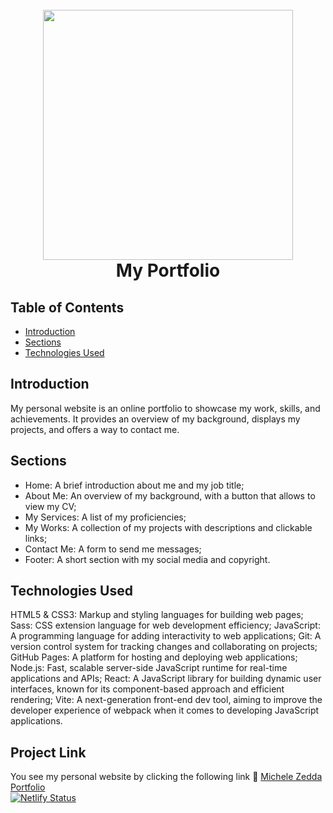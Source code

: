 <h1 align="center">
  <br>
    <img src="https://i.ibb.co/xjQ2F9y/Black-and-Purple-Gaming-Avatar-Logo.png" width="400">
  <br>
  My Portfolio
  <br>
</h1>

## Table of Contents
- [Introduction](#introduction)
- [Sections](#sections)
- [Technologies Used](#technologies-used)

## Introduction
My personal website is an online portfolio to showcase my work, skills, and achievements. It provides an overview of my background, displays my projects, and offers a way to contact me.

## Sections
- Home: A brief introduction about me and my job title;
- About Me: An overview of my background, with a button that allows to view my CV;
- My Services: A list of my proficiencies;
- My Works: A collection of my projects with descriptions and clickable links;
- Contact Me: A form to send me messages;
- Footer: A short section with my social media and copyright.

## Technologies Used
HTML5 & CSS3: Markup and styling languages for building web pages;
Sass: CSS extension language for web development efficiency;
JavaScript: A programming language for adding interactivity to web applications;
Git: A version control system for tracking changes and collaborating on projects;
GitHub Pages: A platform for hosting and deploying web applications;
Node.js: Fast, scalable server-side JavaScript runtime for real-time applications and APIs;
React: A JavaScript library for building dynamic user interfaces, known for its component-based approach and efficient rendering;
Vite: A next-generation front-end dev tool, aiming to improve the developer experience of webpack when it comes to developing JavaScript applications.

## Project Link
You see my personal website by clicking the following link :link: [Michele Zedda Portfolio](https://michelezedda.netlify.app/) <br/>
[![Netlify Status](https://api.netlify.com/api/v1/badges/ea4f4b82-8f58-4f5c-b138-5bdd437e6013/deploy-status)](https://app.netlify.com/sites/michelezedda/deploys)
